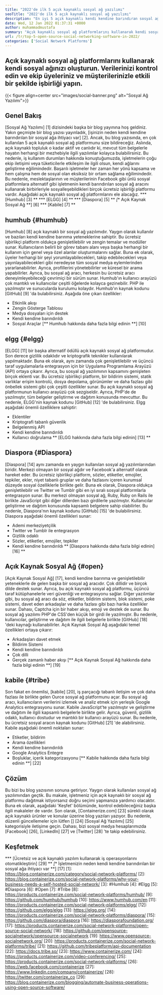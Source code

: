 ```yaml
---
title: "2022'de ilk 5 açık kaynaklı sosyal ağ yazılımı" 
seoTitle: "2022'de ilk 5 açık kaynaklı sosyal ağ yazılımı" 
description: "En iyi 5 açık kaynaklı kendi kendine barındıran sosyal ağ yazılımını keşfedelim. Bu yazılımlar arasında Humhub, ELGG, Diaspora, Açık Kaynak Sosyal Ağ ve Kabile bulunmaktadır." 
date: Wed, 12 Jan 2022 01:37:31 +0000
author: muhammadmustafa
summary: "Açık kaynaklı sosyal ağ platformlarını kullanarak kendi sosyal ağınızı oluşturun. Verilerinizi kontrol edin ve ekip üyelerinizle işbirliği yapın & amp; Müşteriler etkili bir şekilde." 
url: /tr/top-5-open-source-social-networking-software-in-2022/
categories: ['Social Network Platforms']
---
```


## Açık kaynaklı sosyal ağ platformlarını kullanarak kendi sosyal ağınızı oluşturun. Verilerinizi kontrol edin ve ekip üyeleriniz ve müşterilerinizle etkili bir şekilde işbirliği yapın.

{{< figure align=center src="images/social-banner.png" alt="Sosyal Ağ Yazılımı">}}


## Genel Bakış
[Sosyal Ağ Yazılımı] [1] dizisindeki başka bir blog yayınına hoş geldiniz. Yakın geçmişte bir blog yazısı yayınladık, [işinizin neden kendi kendine barındırılan bir sosyal ağa ihtiyacı var] [2]. Ancak, bu blog yazısında, en çok kullanılan 5 açık kaynaklı sosyal ağ platformunu size bildireceğiz. Aslında, açık kaynaklı topluluk o kadar aktif ve canlıdır ki, mevcut tüm belgelerle hayatın herhangi bir mezhebiyle ilgili yazılımlar kolayca bulabilirsiniz. Bu nedenle, iş kullanım durumları hakkında konuştuğumuzda, işletmelerin çoğu ekip iletişimi veya tüketicilerle etkileşim ile ilgili olsun, kendi ağlarını geliştirme eğilimindedir.
Başarılı işletmeler her zaman her yönü kapsama ve hem çalışma hem de sosyal olan eksiksiz bir ortam sağlama eğilimindedir. Bu nedenle, meslektaşlarının ve müşterilerinin Facebook gibi ünlü sosyal platformlara alternatif gibi işletmenin kendi barındırılan sosyal ağ aracını kullanarak birbirleriyle sosyalleşebildikleri birçok ücretsiz işbirliği platformu vardır. Aşağıdaki açık kaynaklı sosyal ağ platformlarını ele alacağız.
  *** [Humhub] [3] **
  *** [ELGG] [4] **
  *** [Diaspora] [5] **
  *[** Açık Kaynak Sosyal Ağ **] [6]
  *** [Kabile] [7] **

## humhub {#humhub}
[Humhub] [8] açık kaynaklı bir sosyal ağ yazılımıdır. Yaygın olarak kullanılır ve bazıları kendi kendine barınma yeteneklerine sahiptir. Bu ücretsiz işbirlikçi platform oldukça genişletilebilir ve zengin temalar ve modüller sunar. Kullanıcıların belirli bir görev tabanı alanı veya başka herhangi bir kullanım için genel veya özel alanlar oluşturmalarını sağlar. Buna ek olarak, üyeler herhangi bir şeyi yorumlayabilecekleri, takip edebilecekleri veya yayınlayabilecekleri gibi neredeyse tüm sosyal medya eylemlerinden yararlanabilirler. Ayrıca, profillerini yönetebilirler ve küresel bir arama yapabilirler. Ayrıca, bu sosyal ağ aracı, herkesin bu ücretsiz aracı deneyimleyebileceği çevrimiçi bir sürüm sunar. Humhub'ın kullanıcı arayüzü çok mantıklı ve kullanıcılar çeşitli öğelerde kolayca gezinebilir. PHP ile yazılmıştır ve sunucularda kurulumu kolaydır. Humhub'ın kaynak kodunu [GitHub] [9] 'da bulabilirsiniz.
Aşağıda öne çıkan özellikler:
  * Etkinlik akışı
  * Zengin Gösterge Tablosu
  * Medya dosyaları için destek
  * Kendi kendine barındırıldı
  * Sosyal Araçlar
[** Humhub hakkında daha fazla bilgi edinin **] [10]

## elgg {#elgg}
[ELGG] [11] bir başka alternatif ödüllü açık kaynaklı sosyal ağ platformudur. Son derece gizlilik odaklıdır ve kriptografik teknikler kullanılarak yapılmaktadır. Buna ek olarak, aynı zamanda çok genişletilebilir ve üçüncü taraf uygulamalarla entegrasyon için bir Uygulama Programlama Arayüzü (API) ortaya çıkarır. Ayrıca, bu sosyal ağ yazılımının kapsamını genişleten birçok eklenti var. Bu ücretsiz işbirlikçi platform, bir bildirim sistemi, statik varlıklar erişim kontrolü, dosya depolama, görünümler ve daha fazlası gibi önbellek sistemi gibi çok çeşitli özellikler sunar. Bu açık kaynaklı sosyal ağ platformunun kullanıcı arayüzü çok sezgiseldir. Ayrıca, PHP'de de yazılmıştır, tüm belgeler geliştirme ve dağıtım konusunda mevcuttur. Bu nedenle, ELGG'nin kaynak kodunu [GitHub] [12] 'de bulabilirsiniz.
Elgg aşağıdaki önemli özelliklere sahiptir:
  * Eklentiler
  * Kriptografi tabanlı güvenlik
  * Belgelenmiş API
  * Kendi kendine barındırıldı
  * Kullanıcı doğrulama
** [ELGG hakkında daha fazla bilgi edinin] [13] **

## Diaspora {#Diaspora}
[Diaspora] [14] aynı zamanda en yaygın kullanılan sosyal ağ yazılımlarından biridir. Merkezi olmayan bir sosyal ağdır ve Facebook'a alternatif olarak hareket eder. Bu ücretsiz işbirlikçi platform, sözler, etiketler, emojiler, tepkiler, ekler, niyet tabanlı gruplar ve daha fazlasını içeren kurumsal düzeyde sosyal özelliklerle birlikte gelir. Buna ek olarak, Diaspora oldukça genişletilebilir ve Twitter ve Tumblr gibi en iyi sıralı sosyal platformlarla entegrasyon sunar. Bu merkezi olmayan sosyal ağ, Ruby, Ruby on Rails ile birlikte JavaScript gibi diğer dillerden bazı girdilerle yazılmıştır. Kullanıcılar geliştirme ve dağıtım konusunda kapsamlı belgelere sahip olabilirler. Bu nedenle, Diaspora'nın kaynak kodunu [GitHub] [15] 'de bulabilirsiniz.
Diaspora aşağıdaki önemli özellikleri sunar:
  * Ademi merkeziyetçilik
  * Twitter ve Tumblr ile entegrasyon
  * Gizlilik odaklı
  * Sözler, etiketler, emojiler, tepkiler
  * Kendi kendine barındırıldı
** [Diaspora hakkında daha fazla bilgi edinin] [16] **

## Açık Kaynak Sosyal Ağ {#open}
[Açık Kaynak Sosyal Ağ] [17], kendi kendine barınma ve genişletilebilir yeteneklerle de gelen başka bir sosyal ağ aracıdır. Çok dillidir ve birçok dilde destek sunar. Ayrıca, bu açık kaynaklı sosyal ağ platformu, üçüncü taraf kütüphanelerle veri güvenliği ve entegrasyonu sağlar. Diğer yazılımlar gibi, bu sosyal ağ aracı da söz, etiketler, bildirim sistemi, blok sistemi, poke sistemi, davet eden arkadaşlar ve daha fazlası gibi bazı harika özellikler sunar. Dahası, Captcha için bir haber akışı, emoji ve destek de sunar. Bu sosyal ağ yazılımı PHP'de CSS'den küçük bir girdi ile yazılmıştır. Bu nedenle, kullanıcılar, geliştirme ve dağıtım ile ilgili belgelerle birlikte [GitHub] [18] 'deki kaynağı kullanabilirler.
Açık Kaynak Sosyal Ağ aşağıdaki temel özellikleri ortaya çıkarır:
  * Arkadaşları davet etmek
  * Bildirim Sistemi
  * Kendi kendine barındırıldı
  * Çok dilli
  * Gerçek zamanlı haber akışı
[** Açık Kaynak Sosyal Ağ hakkında daha fazla bilgi edinin **] [19]

## kabile {#tribe}
Son fakat en önemlisi, [kabile] [20], iş parçacığı tabanlı iletişim ve çok daha fazlası ile birlikte gelen Ource sosyal ağ platformunu açar. Bu sosyal ağ aracı, kullanıcıların verilerini izlemek ve analiz etmek için yerleşik Google Analytics entegrasyonu sunar. Kabile JavaScript'te yazılmıştır ve geliştirme ve dağıtım ile ilgili kapsamlı belgelerle birlikte gelir. Ayrıca, güvenli, gizlilik odaklı, kullanıcı dostudur ve mantıklı bir kullanıcı arayüzü sunar. Bu nedenle, bu ücretsiz sosyal aracın kaynak kodunu [GitHub] [21] 'de alabilirsiniz.
Kabile aşağıdaki önemli noktaları sunar:
  * Etiketler, bildirim
  * Arama özellikleri
  * Kendi kendine barındırıldı
  * Google Analytics Entegre
  * Boşluklar, içerik kategorizasyonu
[** Kabile hakkında daha fazla bilgi edinin **] [22]

## **Çözüm**
Bu bizi bu blog yazısının sonuna getiriyor. Yaygın olarak kullanılan sosyal ağ yazılımından geçtik. Bu makale, işletmeniz için açık kaynaklı bir sosyal ağ platformu dağıtmak istiyorsanız doğru seçimi yapmanıza yardımcı olacaktır. Buna ek olarak, aşağıdaki 'Keşfet' bölümünde, kontrol edebileceğiniz başka ilgili makaleler de vardır.
Son olarak, [Containerize.com] [23] sürekli olarak açık kaynaklı ürünler ve konular üzerine blog yazıları yazıyor. Bu nedenle, düzenli güncellemeler için lütfen [] [24] [Sosyal Ağ Yazılımı] [25] kategorisiyle iletişime geçin. Dahası, bizi sosyal medya hesaplarımızda [Facebook] [26], [LinkedIn] [27] ve [Twitter] [28] 'te takip edebilirsiniz.

## Keşfetmek
  *** [Ücretsiz ve açık kaynaklı yazılım kullanarak iş operasyonlarını otomatikleştirin] [29] **
  *[** İşletmenizin neden kendi kendine barındırılan bir sosyal ağa ihtiyacı var **] [17]
[1]: https://blog.containerize.com/category/social-network-platforms/
[2]: https://blog.containerize.com/social-network-platforms/why-your-business-needs-a-self-hosted-social-network/
[3]: #Humhub
[4]: #Elgg
[5]: #Diaspora
[6]: #Open
[7]: #Tribe
[8]: https://products.containerize.com/social-network-platforms/humhub/
[9]: https://github.com/humhub/humhub
[10]: https://www.humhub.com/en
[11]: https://products.containerize.com/social-network-platforms/elgg/
[12]: https://github.com/elgg/elgg
[13]: https://elgg.org/
[14]: https://products.containerize.com/social-network-platforms/diaspora/
[15]: https://github.com/diaspora/diaspora
[16]: https://diasporafoundation.org/
[17]: https://products.containerize.com/social-network-platforms/open-source-social-network/
[18]: https://github.com/opensource-socialnetwork/opensource-socialnetwork
[19]: https://www.opensource-socialnetwork.org/
[20]: https://products.containerize.com/social-network-platforms/tribe/
[21]: https://github.com/tribeplatform/api-documentation
[22]: https://docs.tribe.so/
[23]: https://www.containerize.com/
[24]: https://products.containerize.com/video-conferencing/
[25]: https://products.containerize.com/social-network-platforms/
[26]: https://web.facebook.com/containerize
[27]: https://www.linkedin.com/company/containerize/
[28]: https://twitter.com/containerize_co
[29]: https://blog.containerize.com/blogging/automate-business-operations-using-open-source-software/
